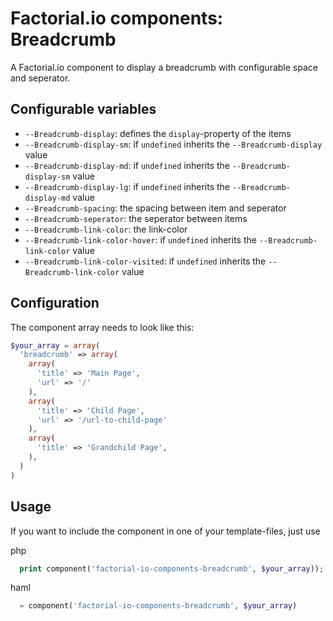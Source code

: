 # Factorial.io components: Breadcrumb

A Factorial.io component to display a breadcrumb with configurable space and seperator.

## Configurable variables

* `--Breadcrumb-display`: defines the `display`-property of the items
* `--Breadcrumb-display-sm`: if `undefined` inherits the `--Breadcrumb-display` value
* `--Breadcrumb-display-md`: if `undefined` inherits the `--Breadcrumb-display-sm` value 
* `--Breadcrumb-display-lg`: if `undefined` inherits the `--Breadcrumb-display-md` value 
* `--Breadcrumb-spacing`: the spacing between item and seperator
* `--Breadcrumb-seperator`: the seperator between items
* `--Breadcrumb-link-color`: the link-color
* `--Breadcrumb-link-color-hover`: if `undefined` inherits the `--Breadcrumb-link-color` value
* `--Breadcrumb-link-color-visited`: if `undefined` inherits the `--Breadcrumb-link-color` value

## Configuration

The component array needs to look like this:
```php
$your_array = array(
  'breadcrumb' => array(
    array(
      'title' => 'Main Page',
      'url' => '/'
    ),
    array(
      'title' => 'Child Page',
      'url' => '/url-to-child-page'
    ),
    array(
      'title' => 'Grandchild Page',
    ),
  )
)
```


## Usage

If you want to include the component in one of your template-files, just use

php
```php
  print component('factorial-io-components-breadcrumb', $your_array));
```
haml
```php
  = component('factorial-io-components-breadcrumb', $your_array)
```
 


